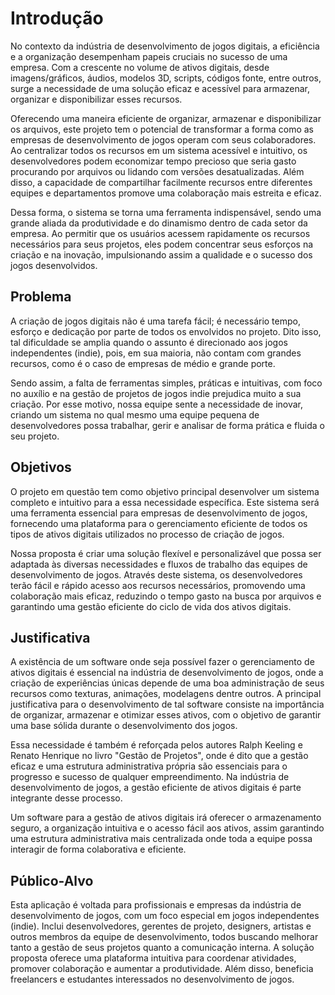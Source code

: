 # Introdução

No contexto da indústria de desenvolvimento de jogos digitais, a eficiência e a organização desempenham papeis cruciais no sucesso de uma empresa. Com a crescente no volume de ativos digitais, desde imagens/gráficos, áudios, modelos 3D, scripts, códigos fonte, entre outros, surge a necessidade de uma solução eficaz e acessível para armazenar, organizar e disponibilizar esses recursos.   

 

Oferecendo uma maneira eficiente de organizar, armazenar e disponibilizar os arquivos, este projeto tem o potencial de transformar a forma como as empresas de desenvolvimento de jogos operam com seus colaboradores. Ao centralizar todos os recursos em um sistema acessível e intuitivo, os desenvolvedores podem economizar tempo precioso que seria gasto procurando por arquivos ou lidando com versões desatualizadas. Além disso, a capacidade de compartilhar facilmente recursos entre diferentes equipes e departamentos promove uma colaboração mais estreita e eficaz. 

 

Dessa forma, o sistema se torna uma ferramenta indispensável, sendo uma grande aliada da produtividade e do dinamismo dentro de cada setor da empresa. Ao permitir que os usuários acessem rapidamente os recursos necessários para seus projetos, eles podem concentrar seus esforços na criação e na inovação, impulsionando assim a qualidade e o sucesso dos jogos desenvolvidos. 

## Problema
A criação de jogos digitais não é uma tarefa fácil; é necessário tempo, esforço e dedicação por parte de todos os envolvidos no projeto. Dito isso, tal dificuldade se amplia quando o assunto é direcionado aos jogos independentes (indie), pois, em sua maioria, não contam com grandes recursos, como é o caso de empresas de médio e grande porte.  

 

Sendo assim, a falta de ferramentas simples, práticas e intuitivas, com foco no auxílio e na gestão de projetos de jogos indie prejudica muito a sua criação. Por esse motivo, nossa equipe sente a necessidade de inovar, criando um sistema no qual mesmo uma equipe pequena de desenvolvedores possa trabalhar, gerir e analisar de forma prática e fluida o seu projeto. 

## Objetivos

O projeto em questão tem como objetivo principal desenvolver um sistema completo e intuitivo para a essa necessidade específica. Este sistema será uma ferramenta essencial para empresas de desenvolvimento de jogos, fornecendo uma plataforma para o gerenciamento eficiente de todos os tipos de ativos digitais utilizados no processo de criação de jogos. 

 

Nossa proposta é criar uma solução flexível e personalizável que possa ser adaptada às diversas necessidades e fluxos de trabalho das equipes de desenvolvimento de jogos. Através deste sistema, os desenvolvedores terão fácil e rápido acesso aos recursos necessários, promovendo uma colaboração mais eficaz, reduzindo o tempo gasto na busca por arquivos e garantindo uma gestão eficiente do ciclo de vida dos ativos digitais. 

## Justificativa

A existência de um software onde seja possível fazer o gerenciamento de ativos digitais é essencial na indústria de desenvolvimento de jogos, onde a criação de experiências únicas depende de uma boa administração de seus recursos como texturas, animações, modelagens dentre outros. A principal justificativa para o desenvolvimento de tal software consiste na importância de organizar, armazenar e otimizar esses ativos, com o objetivo de garantir uma base sólida durante o desenvolvimento dos jogos.  

  

Essa necessidade é também é reforçada pelos autores Ralph Keeling e Renato Henrique no livro "Gestão de Projetos", onde é dito que a gestão eficaz e uma estrutura administrativa própria são essenciais para o progresso e sucesso de qualquer empreendimento. Na indústria de desenvolvimento de jogos, a gestão eficiente de ativos digitais é parte integrante desse processo. 

  

Um software para a gestão de ativos digitais irá oferecer o armazenamento seguro, a organização intuitiva e o acesso fácil aos ativos, assim garantindo uma estrutura administrativa mais centralizada onde toda a equipe possa interagir de forma colaborativa e eficiente. 

## Público-Alvo

Esta aplicação é voltada para profissionais e empresas da indústria de desenvolvimento de jogos, com um foco especial em jogos independentes (indie). Inclui desenvolvedores, gerentes de projeto, designers, artistas e outros membros da equipe de desenvolvimento, todos buscando melhorar tanto a gestão de seus projetos quanto a comunicação interna. A solução proposta oferece uma plataforma intuitiva para coordenar atividades, promover colaboração e aumentar a produtividade. Além disso, beneficia freelancers e estudantes interessados no desenvolvimento de jogos. 

